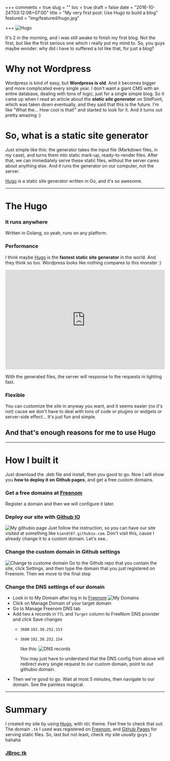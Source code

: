 +++
comments = true
slug = ""
toc = true
draft = false
date = "2016-10-24T03:12:08+07:00"
title = "My very first post: Use Hugo to build a blog"
featured = "img/featured/hugo.jpg"

+++
![Hugo](/img/hugo.png)

It's 2 in the morning, and i was still awake to finish my first blog. Not the first, but like the first serious one which i really put my mind to. So, you guys maybe wonder: why did i have to suffered a lot like that, for just a blog?

# Why not Wordpress
Wordpress is kind of easy, but **Wordpress is old**. And it becomes bigger and more complicated every single year. I don't want a giant CMS with an entire database, dealing with tons of logic, just for a single simple blog.
So it came up when I read an article about the ***static site generator*** on SitePoint, which was taken down eventually, and they said that this is the future. I'm like "What the... How cool is that!" and started to look for it. And it turns out pretty amazing :)

# So, what is a static site generator
Just simple like this: the generator takes the input file (Markdown files, in my case), and turns them into static mark-up, ready-to-render files. After that, we can immediately serve these static files, without the server cares about anything else. And it runs the generator on our computer, not the server.

[Hugo](https://gohugo.io/) is a static site generator written in Go, and it's so awesome.

---

# The Hugo

### It runs anywhere
Written in Golang, so yeah, runs on any platform.

### Performance
I think maybe [Hugo](https://gohugo.io/) is the **fastest static site generator** in the world. And they think so too. Wordpress looks like nothing compares to this monster :)

<iframe width="100%" height="315" src="https://www.youtube.com/embed/CdiDYZ51a2o" frameborder="0" allowfullscreen></iframe>

With the generated files, the server will response to the requests in lighting fast.

### Flexible
You can customize the site in anyway you want, and it seems easier (*no it's not*) cause we don't have to deal with tons of code or plugins or widgets or server-side effect... It's just fun and simple.

## And that's enough reasons for me to use Hugo
---

# How I built it

Just download the .deb file and install, then you good to go. Now I will show you **how to deploy it on Github pages**, and get a free custom domains.

### Get a free domains at <a href="http://freenom.com" target="_blank">Freenom</a>
Register a domain and then we will configure it later.

### Deploy our site with <a href="https://pages.github.com/" target="_blank">Github IO</a>
![My githubio page](/img/githubio.png)
Just follow the instruction, so you can have our site visited at something like `kiendt07.githubio.com`. Don't visit this, cause I already change it to a custom domain. Let's see..

### Change the custom domain in Github settings
![Change to custome domain](/img/custom_domain_github.png)
Go to the Github repo that you contain the site, click Settings, and then type the domain that you just registered on Freenom. Then we move to the final step

### Change the DNS settings of our domain
* Look in to My Domain after log in to [Freenom](http://freenom.com)
![My Domains](/img/my-domains.png)
* Click on Manage Domain of your target domain
* Go to Manage Freenom DNS tab
* Add two `A` records in `TTL` and `Target` column to FreeNom DNS provider and click Save changes
  - `3600` `192.30.252.153`
  - `3600` `192.30.252.154`

    like this:
    ![DNS records](/img/dns-records.png)

    You may just have to understand that the DNS config from above will redirect every single request to our custom domain, point to out githubio domain.
* Then we're good to go. Wait at most 5 minutes, then navigate to our domain. See the painless magical.

---

# Summary

I created my site by using [Hugo](http://gohugo.io), with `VEC` theme. Feel free to check that out.
The domain `.tk` I used was registered on [Freenom](http://freenom.com), and [Github Pages](https://pages.github.com) for serving static files.
So, last but not least, check my site usually guys ;)  hahaha

### [JBroc.tk](http://jbroc.tk)
